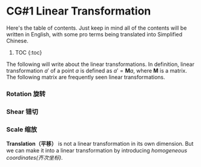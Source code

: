 # CG#1 Linear Transformation

Here's the table of contents. Just keep in mind all of the contents will be written in English, with some pro terms being translated into Simplified Chinese.

1. TOC
{:toc}

The following will write about the linear transformations. In definition, linear transformation $a'$ of a point $a$ is defined as $a' = \mathbf{M}a$, where $\mathbf{M}$ is a matrix. The following matrix are frequently seen linear transformations.
### Rotation 旋转
### Shear 错切
### Scale 缩放
**Translation（平移）** is not a linear transformation in its own dimension. But we can make it into a linear transformation by introducing *homogeneous coordinates(齐次坐标)*.
